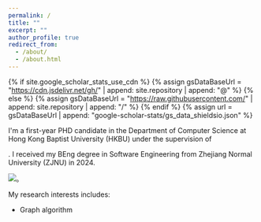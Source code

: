 ```yaml
---
permalink: /
title: ""
excerpt: ""
author_profile: true
redirect_from: 
  - /about/
  - /about.html
---
```


{% if site.google_scholar_stats_use_cdn %}
{% assign gsDataBaseUrl = "https://cdn.jsdelivr.net/gh/" | append: site.repository | append: "@" %}
{% else %}
{% assign gsDataBaseUrl = "https://raw.githubusercontent.com/" | append: site.repository | append: "/" %}
{% endif %}
{% assign url = gsDataBaseUrl | append: "google-scholar-stats/gs_data_shieldsio.json" %}

<span class='anchor' id='about-me'></span>

I'm a first-year PHD candidate in the Department of Computer Science at Hong Kong Baptist University (HKBU) under the supervision of 

[Dr. Xin Huang]: https://www.comp.hkbu.edu.hk/~xinhuang/index.html	"Dr. Xin Huang"

. I received my BEng degree in Software Engineering from Zhejiang Normal University (ZJNU) in 2024.

 <a href='https://scholar.google.com/citations?user=WMkMTb4AAAAJ'><img src="https://img.shields.io/endpoint?url={{ url | url_encode }}&logo=Google%20Scholar&labelColor=f6f6f6&color=9cf&style=flat&label=引用"></a>。

My research interests includes:
- Graph algorithm

<span class='anchor' id='-xl'></span>
